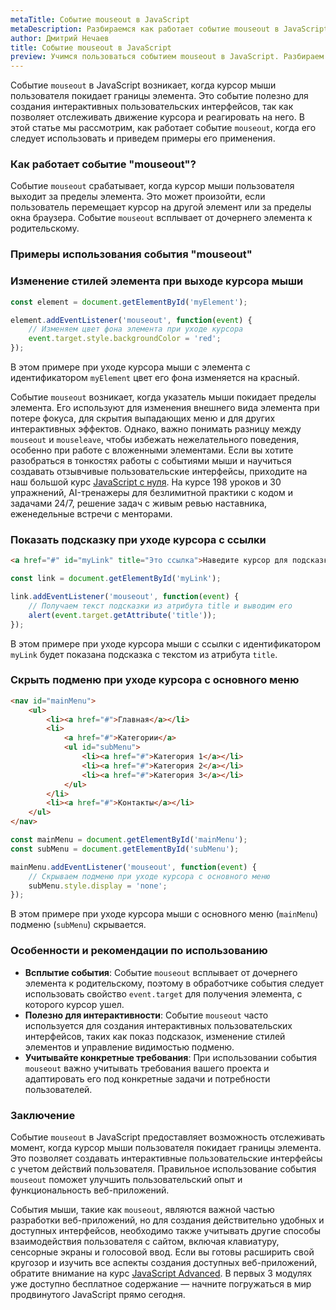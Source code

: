 ```yaml
---
metaTitle: Событие mouseout в JavaScript
metaDescription: Разбираемся как работает событие mouseout в JavaScript
author: Дмитрий Нечаев
title: Событие mouseout в JavaScript
preview: Учимся пользоваться событием mouseout в JavaScript. Разбираем примеры использования
---
```


Событие `mouseout` в JavaScript возникает, когда курсор мыши пользователя покидает границы элемента. Это событие полезно для создания интерактивных пользовательских интерфейсов, так как позволяет отслеживать движение курсора и реагировать на него. В этой статье мы рассмотрим, как работает событие `mouseout`, когда его следует использовать и приведем примеры его применения.

### Как работает событие "mouseout"?

Событие `mouseout` срабатывает, когда курсор мыши пользователя выходит за пределы элемента. Это может произойти, если пользователь перемещает курсор на другой элемент или за пределы окна браузера. Событие `mouseout` всплывает от дочернего элемента к родительскому.

### Примеры использования события "mouseout"

### Изменение стилей элемента при выходе курсора мыши

```jsx
const element = document.getElementById('myElement');

element.addEventListener('mouseout', function(event) {
    // Изменяем цвет фона элемента при уходе курсора
    event.target.style.backgroundColor = 'red';
});

```

В этом примере при уходе курсора мыши с элемента с идентификатором `myElement` цвет его фона изменяется на красный.

Событие `mouseout` возникает, когда указатель мыши покидает пределы элемента. Его используют для изменения внешнего вида элемента при потере фокуса, для скрытия выпадающих меню и для других интерактивных эффектов. Однако, важно понимать разницу между `mouseout` и `mouseleave`, чтобы избежать нежелательного поведения, особенно при работе с вложенными элементами. Если вы хотите разобраться в тонкостях работы с событиями мыши и научиться создавать отзывчивые пользовательские интерфейсы, приходите на наш большой курс [JavaScript с нуля](https://purpleschool.ru/course/javascript-basics?utm_source=knowledgebase&utm_medium=text&utm_campaign=sobytie-mouseout-v-javascript). На курсе 198 уроков и 30 упражнений, AI-тренажеры для безлимитной практики с кодом и задачами 24/7, решение задач с живым ревью наставника, еженедельные встречи с менторами.

### Показать подсказку при уходе курсора с ссылки

```html
<a href="#" id="myLink" title="Это ссылка">Наведите курсор для подсказки</a>

```

```jsx
const link = document.getElementById('myLink');

link.addEventListener('mouseout', function(event) {
    // Получаем текст подсказки из атрибута title и выводим его
    alert(event.target.getAttribute('title'));
});

```

В этом примере при уходе курсора мыши с ссылки с идентификатором `myLink` будет показана подсказка с текстом из атрибута `title`.

### Скрыть подменю при уходе курсора с основного меню

```html
<nav id="mainMenu">
    <ul>
        <li><a href="#">Главная</a></li>
        <li>
            <a href="#">Категории</a>
            <ul id="subMenu">
                <li><a href="#">Категория 1</a></li>
                <li><a href="#">Категория 2</a></li>
                <li><a href="#">Категория 3</a></li>
            </ul>
        </li>
        <li><a href="#">Контакты</a></li>
    </ul>
</nav>

```

```jsx
const mainMenu = document.getElementById('mainMenu');
const subMenu = document.getElementById('subMenu');

mainMenu.addEventListener('mouseout', function(event) {
    // Скрываем подменю при уходе курсора с основного меню
    subMenu.style.display = 'none';
});

```

В этом примере при уходе курсора мыши с основного меню (`mainMenu`) подменю (`subMenu`) скрывается.

### Особенности и рекомендации по использованию

- **Всплытие события**: Событие `mouseout` всплывает от дочернего элемента к родительскому, поэтому в обработчике события следует использовать свойство `event.target` для получения элемента, с которого курсор ушел.
- **Полезно для интерактивности**: Событие `mouseout` часто используется для создания интерактивных пользовательских интерфейсов, таких как показ подсказок, изменение стилей элементов и управление видимостью подменю.
- **Учитывайте конкретные требования**: При использовании события `mouseout` важно учитывать требования вашего проекта и адаптировать его под конкретные задачи и потребности пользователей.

### Заключение

Событие `mouseout` в JavaScript предоставляет возможность отслеживать момент, когда курсор мыши пользователя покидает границы элемента. Это позволяет создавать интерактивные пользовательские интерфейсы с учетом действий пользователя. Правильное использование события `mouseout` поможет улучшить пользовательский опыт и функциональность веб-приложений.

События мыши, такие как `mouseout`, являются важной частью разработки веб-приложений, но для создания действительно удобных и доступных интерфейсов, необходимо также учитывать другие способы взаимодействия пользователя с сайтом, включая клавиатуру, сенсорные экраны и голосовой ввод. Если вы готовы расширить свой кругозор и изучить все аспекты создания доступных веб-приложений, обратите внимание на курс [JavaScript Advanced](https://purpleschool.ru/course/javascript-advanced?utm_source=knowledgebase&utm_medium=text&utm_campaign=sobytie-mouseout-v-javascript). В первых 3 модулях уже доступно бесплатное содержание — начните погружаться в мир продвинутого JavaScript прямо сегодня.
